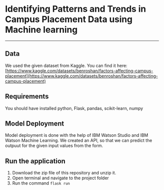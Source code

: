 # Identifying Patterns and Trends in Campus Placement Data using Machine learning
----------------------------------------------------------------------
## Data
We used the given dataset from Kaggle. You can find it here: [https://www.kaggle.com/datasets/benroshan/factors-affecting-campus-placement](https://www.kaggle.com/datasets/benroshan/factors-affecting-campus-placement)
## Requirements
You should have installed python, Flask, pandas, scikit-learn, numpy
## Model Deployment
Model deployment is done with the help of IBM Watson Studio and IBM Watson Machine Learning. We created an API, so that we can predict the outpuut for the given input values from the form.
## Run the application
1. Download the zip file of this repository and unzip it.
2. Open terminal and navigate to the project folder
3. Run the command `flask run`
